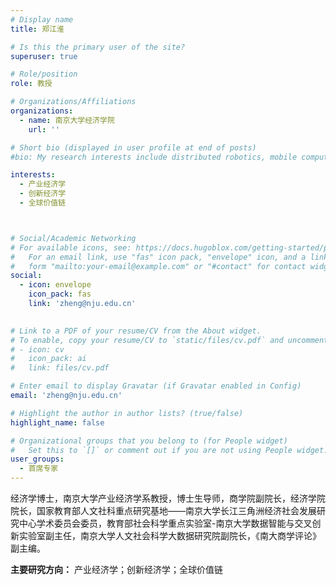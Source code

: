```yaml
---
# Display name
title: 郑江淮

# Is this the primary user of the site?
superuser: true

# Role/position
role: 教授

# Organizations/Affiliations
organizations:
  - name: 南京大学经济学院
    url: ''

# Short bio (displayed in user profile at end of posts)
#bio: My research interests include distributed robotics, mobile computing and programmable matter.

interests:
  - 产业经济学
  - 创新经济学
  - 全球价值链



# Social/Academic Networking
# For available icons, see: https://docs.hugoblox.com/getting-started/page-builder/#icons
#   For an email link, use "fas" icon pack, "envelope" icon, and a link in the
#   form "mailto:your-email@example.com" or "#contact" for contact widget.
social:
  - icon: envelope
    icon_pack: fas
    link: 'zheng@nju.edu.cn'

  
# Link to a PDF of your resume/CV from the About widget.
# To enable, copy your resume/CV to `static/files/cv.pdf` and uncomment the lines below.
# - icon: cv
#   icon_pack: ai
#   link: files/cv.pdf

# Enter email to display Gravatar (if Gravatar enabled in Config)
email: 'zheng@nju.edu.cn'

# Highlight the author in author lists? (true/false)
highlight_name: false

# Organizational groups that you belong to (for People widget)
#   Set this to `[]` or comment out if you are not using People widget.
user_groups:
  - 首席专家
---
```


经济学博士，南京大学产业经济学系教授，博士生导师，商学院副院长，经济学院院长，国家教育部人文社科重点研究基地——南京大学长江三角洲经济社会发展研究中心学术委员会委员，教育部社会科学重点实验室-南京大学数据智能与交叉创新实验室副主任，南京大学人文社会科学大数据研究院副院长，《南大商学评论》副主编。

**主要研究方向：** 产业经济学；创新经济学；全球价值链
